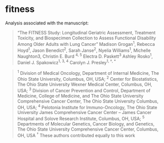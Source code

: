 # fitness
Analysis associated with the manuscript: 

>“The FITNESS Study: Longitudinal Geriatric Assessment, Treatment Toxicity, and Biospecimen Collection to Assess Functional Disability Among Older Adults with Lung Cancer”
Madison Grogan<sup>1</sup>, Rebecca Hoyd<sup>1</sup>, Jason Benedict<sup>2</sup>, Sarah Janse<sup>2</sup>, Nyelia Williams<sup>1</sup>, Michelle Naughton3, Christin E. Burd <sup>4, 5</sup> Electra D. Paskett<sup>3</sup> Ashley Rosko<sup>1</sup>, Daniel J. Spakowicz<sup>1, 3, 4</sup> Carolyn J. Presley<sup>1, †, *</sup>

> <sup>1</sup> Division of Medical Oncology, Department of Internal Medicine, The Ohio State University, Columbus, OH, USA; <sup>2</sup> Center for Biostatistics, The Ohio State University Wexner Medical Center, Columbus, OH, USA; <sup>3</sup> Division of Cancer Prevention and Control, Department of Medicine, College of Medicine, and The Ohio State University Comprehensive Cancer Center, The Ohio State University Columbus, OH, USA; <sup>4</sup> Pelotonia Institute for Immuno-Oncology, The Ohio State University James Comprehensive Cancer Center – James Cancer Hospital and Solove Research Institute, Columbus, OH, USA; <sup>5</sup> Departments of Molecular Genetics, Cancer Biology, and Genetics, The Ohio State University Comprehensive Cancer Center, Columbus, OH, USA
><sup>†</sup> These authors contributed equally to this work
